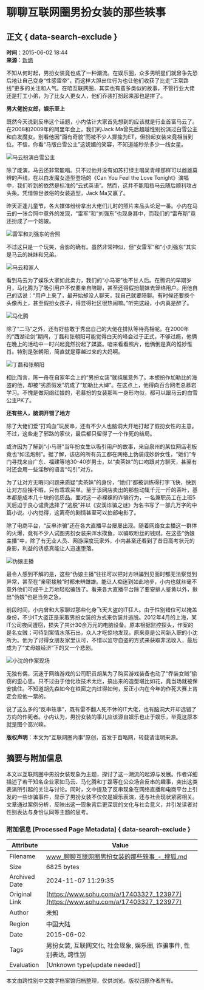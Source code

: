 # 聊聊互联网圈男扮女装的那些轶事

## 正文 { data-search-exclude }


**时间**：2015-06-02 18:44  
**来源**：[新熵](https://www.sohu.com/a/17403327_123977?spm=smpc.content-abroad.content.1.1730978916365dRMBF6x)

不知从何时起，男扮女装竟也成了一种潮流。在娱乐圈，众多男明星们就曾争先恐后地让自己变身“性感雷帝”，而这样大胆出位行为也让他们收获了比走“正常路线”更多的关注和人气。在咱互联网圈，其实也有蛮多类似的故事，不管行业大佬还是打工小弟，为了比女人更女人，他们乔装打扮起来那也是拼了。

**男大佬扮女郎，娱乐至上**

既然今天说到反串这个话题，小内估计大家首先想到的应该就是行业首富马云了。在2008和2009年的阿里年会上，我们的Jack Ma曾先后超越性别扮演过白雪公主和白发魔女。别看他因“面有奇貌”而被不少人揶揄为ET，但扮起女装来竟相当到位。不信，你看“马版白雪公主”这妩媚的笑容，不知道能秒杀多少一线女星。

![马云扮演白雪公主](http://photocdn.sohu.com/20150602/mp17403327_1433242525071_2.jpeg)

除了能演，马云还非常能唱。只不过他并没有如苏打绿主唱吴青峰那样可以雌雄莫辨的声线，在以白发魔女造型登场的《Can You Feel the Love Tonight》演唱中，我们听到的依然是标准的“云式英语”。然而，这并不能阻挡马云随后顺利攻占头条。凭借惊世骇俗的女装造型，Jack Ma又赢了。

昨天正逢儿童节，各大媒体纷纷拿出大佬们儿时的照片来品头论足一番。小内在马云的一张合照中意外的发现，“雷军”和“刘强东”也现身其中，而我们的“雷布斯”竟还扮成了一个姑娘。

![雷军和刘强东的合照](http://photocdn.sohu.com/20150602/mp17403327_1433242525071_3.jpeg)

不过这只是一个玩笑，合影的确有。虽然非常神似，但“女雷军”和“小刘强东”其实是马云的妹妹和兄弟。

![马云和家人](http://photocdn.sohu.com/20150602/mp17403327_1433242525071_4.jpeg)

看到马云为了娱乐大家如此卖力，我们的“小马哥”也不甘人后。在腾讯的早期岁月，马化腾为了吸引用户不仅要亲自陪聊，甚至还得假扮靓妹去笼络用户。用他自己的话说：“用户上来了，最开始却没人聊天，我自己就要陪聊。有时候还要换个头像再上，甚至假扮女孩子，得显得社区很热闹嘛。”听完这段，小内真是醉了。

![马化腾](http://photocdn.sohu.com/20150602/mp17403327_1433242525071_5.jpeg)

除了“二马”之外，还有好些敢于秀出自己的大佬在排队等待亮相呢。在2000年的“西湖论剑”期间，丁磊和张朝阳可能觉得白天的峰会过于正式，不够过瘾，他俩在晚上的活动中一时兴起竟然扮起了媒婆。咱来看看照片，他俩倒是真的惟妙惟肖。特别是张朝阳，简直就是穿越过来的大妈啊。

![丁磊和张朝阳](http://photocdn.sohu.com/20150602/mp17403327_1433242525071_6.jpeg)

相比而言，陈一舟在自家年会上的“男扮女装”就纯属意外了。本想扮作加勒比的海盗的他，却被“劣质假发”坑成了“加勒比大婶”。在这点上，他得向百合网老总慕岩学习。不愧是做网络红娘的，老慕扮的女装那叫一身形均似，都可以跟马云的白雪公主PK了。

**还有些人，脑洞开错了地方**

除了大佬们爱“打鸡血”玩反串，还有不少人也脑洞大开地打起了假扮女性的主意。不过，这些走了邪路的家伙，最后都只留得了一个作死的结局。

或许因为了解到“小马哥”当年扮女生以吸引用户的故事，来自泉州的某位网店老板竟也“如法炮制”。据了解，该店的所有员工都在网络上伪装成妙龄女性，“她们”专门寻找来自广东、福建等地30-40岁男士，以“卖茶妹”的口吻跟对方聊天，甚至有时还会用一些淫秽的语言“勾引”对方。

为了让对方无暇问问题来质疑“卖茶妹”的身份，“她们”都被训练得打字飞快，快到让对方应接不暇，只有乖乖买单。至于该网店卖出的那些动辄千元一斤的茶叶，基本都是成本几十块的低质品。面对这一赤裸裸的诈骗行为，一名兼职员工在上班5天后迫于良心谴责选择了“逃脱”并以《安溪诈骗之谜》为名书写了一部几万字的中篇小说。小内觉得，这离奇的剧情甚至可以拍部电影了。

除了电商平台，“反串诈骗”还在各大直播平台屡屡出现。随着网络女主播这一群体的火爆，竟有不少人试图男扮女装来浑水摸鱼，以骗取粉丝的钱财。在这些“伪娘主播”中，除了有无业人员、网游深度玩家外，小内甚至还看到了昔日高考状元的身影，利益的诱惑真能让人迅速堕落。

![伪娘主播](http://photocdn.sohu.com/20150602/mp17403327_1433242525071_7.jpeg)

最令人感到不解的是，这些“伪娘主播”往往可以把对方哄骗到见面时都无法察觉到异常，甚至在“亲密接触”时都未辨雌雄。能让人痴迷到如此地步，小内也就丝毫不意外他们可成千上万地轻松骗钱了。看来各大直播平台除了要安排人鉴黄以外，揪出“伪娘”也是当务之急。

前段时间，小内曾和大家聊过那些化身飞天大盗的IT狂人。由于性别错位可以掩盖身份，不少IT大盗正是采取男扮女装的方式来伪装并逃脱。2012年4月的上海，某IT公司夜间遭窃，损失了共计30余万元的电脑设备。原本根据监控探头，作案的是名女贼；可待到案情水落石出，众人才吃惊地发现，原来竟是公司新入职的小沈所为。他为了讨得女朋友家里认可，不惜以监守自盗的方式来获取非法收入，最后成为了“丈母娘经济”下的又一个悲剧。

![小沈的作案现场](http://photocdn.sohu.com/20150602/mp17403327_1433242525071_8.jpeg)

无独有偶，沉迷于网络游戏的公司职员胡某为了购买游戏装备也动了“乔装女贼”偷窃的歪心思。只不过由于他化妆技术太烂，搞出来的造型堪比如花，竟当场就被保安擒住。不知道胡先森如今在铁窗之内过得如何，反正小内在今年的作死大赛上肯定会投他一票的。

说了这么多的“反串轶事”，既有雷不翻人死不休的IT大佬，也有脑洞大开却选错了方向的作死者。小内认为，男扮女装的事儿应该源自娱乐也止于娱乐，毕竟这原本就是图个高兴嘛。

**版权声明**：本文为“互联网圈内事”原创，首发于百略网，转载请注明来源。

## 摘要与附加信息

<!-- tcd_abstract -->
本文以互联网圈中男扮女装现象为主题，探讨了这一潮流的起源与发展。作者详细描述了若干知名企业家如马云、马化腾和丁磊等在公众场合反串的趣事，突出这类表演所引起的关注与讨论。同时，文中提及了反串现象在网络直播和电商平台上引发的一些诈骗事件，显示了男扮女装不仅仅是娱乐表演，还与社会现状紧密相关。文章通过案例分析，反映出这一现象背后更深层的文化与社会意义，并引发读者对性别表达与身份认同等主题的思考。
<!-- tcd_abstract_end -->

### 附加信息 [Processed Page Metadata] { data-search-exclude }

| Attribute       | Value                                  |
|-----------------|----------------------------------------|
| Filename        | www_聊聊互联网圈男扮女装的那些轶事_-_搜狐.md                             |
| Size            | 6825 bytes                           |
| Archived Date   | 2024-11-07 11:29:35                             |
| Original Link   | [https://www.sohu.com/a/17403327_123977](https://www.sohu.com/a/17403327_123977)                       |
| Author          | 未知                               |
| Region          | 中国大陆                               |
| Date            | 2015-06-02                                 |
| Tags            | 男扮女装, 互联网文化, 社会现象, 娱乐圈, 诈骗事件, 性别表达, 跨性别                                 |
| Evaluation            | [Unknown type(update needed)]                                 |
<!-- tcd_table_end -->

本文由跨性别中文数字档案馆归档整理，仅供浏览。版权归原作者所有。
